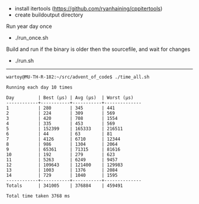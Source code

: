 - install itertools (https://github.com/ryanhaining/cppitertools)
- create buildoutput directory

Run year day once
- ./run_once.sh <year> <day>

Build and run <year> <day> if the binary is older then the sourcefile, and wait for changes
- ./run.sh <year> <day>


---
```
wartoy@MU-TH-R-182:~/src/advent_of_code$ ./time_all.sh 

Running each day 10 times

Day         | Best (µs) | Avg (µs)  | Worst (µs)
------------+-----------+-----------+--------------
1           | 280       | 345       | 441
2           | 224       | 309       | 569
3           | 420       | 708       | 1554
4           | 335       | 453       | 569
5           | 152399    | 165333    | 216511
6           | 44        | 63        | 81
7           | 4126      | 6710      | 12344
8           | 986       | 1304      | 2064
9           | 65361     | 71315     | 81616
10          | 192       | 279       | 623
11          | 5263      | 6249      | 9457
12          | 109643    | 121400    | 129983
13          | 1003      | 1376      | 2084
14          | 729       | 1040      | 1595
------------+-----------+-----------+--------------
Totals      | 341005    | 376884    | 459491

Total time taken 3768 ms
```
